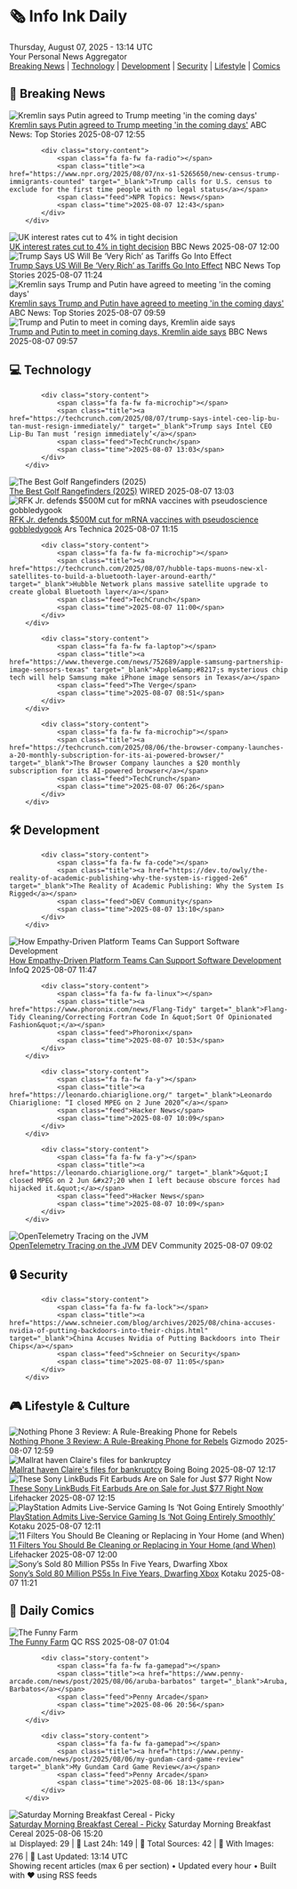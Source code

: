 <!-- Processing 54 RSS feeds at 2025-08-07 13:14:41 UTC -->
<!-- Processing: XKCD -->
<!-- Processing: Saturday Morning Breakfast Cereal -->
<!-- Processing: Penny Arcade -->
<!-- Processing: Garfield -->
<!-- Processing: Questionable Content -->
<!-- Processing: Girl Genius -->
<!-- Processing: Dinosaur Comics -->
<!-- Processing: CNN Top Stories -->
<!-- Processing: BBC Breaking News -->
<!-- Processing: NPR News -->
<!-- Processing: CBC News -->
<!-- Error processing https://rss.cbc.ca/lineup/topstories.xml: The read operation timed out -->
<!-- Processing: Reuters World News -->
<!-- Processing: Associated Press Breaking -->
<!-- Processing: ABC News Breaking -->
<!-- Processing: NBC News Breaking -->
<!-- Processing: Sky News World -->
<!-- Processing: TechCrunch -->
<!-- Processing: Ars Technica -->
<!-- Processing: WIRED -->
<!-- Processing: Hacker News -->
<!-- Processing: Dev.to -->
<!-- Processing: It's FOSS -->
<!-- Processing: OMG! Ubuntu -->
<!-- Processing: Linux.com -->
<!-- Processing: Red Hat Blog -->
<!-- Processing: GitLab Blog -->
<!-- Processing: InfoQ -->
<!-- Processing: Coding Horror -->
<!-- Processing: The Pragmatic Engineer -->
<!-- Processing: Lifehacker -->
<!-- Processing: Gizmodo -->
<!-- Processing: Kotaku -->
<!-- Processing: Boing Boing -->
<!-- Processing: Schneier on Security -->
<!-- Generated 13 new posts out of 34 feeds processed -->
<div class="newspaper-header">
    <h1 class="newspaper-title">🗞️ Info Ink Daily</h1>
    <div class="newspaper-date">Thursday, August 07, 2025 - 13:14 UTC</div>
    <div class="newspaper-subtitle">Your Personal News Aggregator</div>
</div>

<div class="newspaper-nav">
    <a href="#breaking">Breaking News</a> |
    <a href="#tech">Technology</a> |
    <a href="#dev">Development</a> |
    <a href="#security">Security</a> |
    <a href="#lifestyle">Lifestyle</a> |
    <a href="#webcomics">Comics</a>
</div>

<div class="news-section breaking-news" id="breaking">
<h2 class="section-header">🚨 Breaking News</h2>
<div class="stories-container">
<div class="story">
            <img src="https://s.abcnews.com/images/International/trump-putin-meeting_1754558228434_hpMain_4x3t_384.jpg" alt="Kremlin says Putin agreed to Trump meeting &#x27;in the coming days&#x27;" class="story-image" loading="lazy" onerror="this.style.display='none'">
            <div class="story-content">
                <span class="fa fa-fw fa-tv"></span>
                <span class="title"><a href="https://abcnews.go.com/International/kremlin-trump-putin-agreed-meeting-coming-days/story?id=124438908" target="_blank">Kremlin says Putin agreed to Trump meeting &#x27;in the coming days&#x27;</a></span>
                <span class="feed">ABC News: Top Stories</span>
                <span class="time">2025-08-07 12:55</span>
            </div>
        </div>
<div class="story">
            
            <div class="story-content">
                <span class="fa fa-fw fa-radio"></span>
                <span class="title"><a href="https://www.npr.org/2025/08/07/nx-s1-5265650/new-census-trump-immigrants-counted" target="_blank">Trump calls for U.S. census to exclude for the first time people with no legal status</a></span>
                <span class="feed">NPR Topics: News</span>
                <span class="time">2025-08-07 12:43</span>
            </div>
        </div>
<div class="story">
            <img src="https://ichef.bbci.co.uk/ace/standard/240/cpsprodpb/cc83/live/6f12c520-737e-11f0-9004-d9dc4108587b.jpg" alt="UK interest rates cut to 4% in tight decision" class="story-image" loading="lazy" onerror="this.style.display='none'">
            <div class="story-content">
                <span class="fa fa-fw fa-flag"></span>
                <span class="title"><a href="https://www.bbc.com/news/articles/c5yprwyxjlxo?at_medium=RSS&at_campaign=rss" target="_blank">UK interest rates cut to 4% in tight decision</a></span>
                <span class="feed">BBC News</span>
                <span class="time">2025-08-07 12:00</span>
            </div>
        </div>
<div class="story">
            <img src="https://media-cldnry.s-nbcnews.com/image/upload/t_fit_1500w/mpx/2704722219/2025_08/1754565834660_tdy_news_7a_romans_tariffs_250807_1920x1080-3wpdl0.jpg" alt="Trump Says US Will Be ‘Very Rich’ as Tariffs Go Into Effect" class="story-image" loading="lazy" onerror="this.style.display='none'">
            <div class="story-content">
                <span class="fa fa-fw fa-broadcast-tower"></span>
                <span class="title"><a href="https://www.today.com/video/trump-s-broad-tariffs-take-effect-against-nearly-100-countries-244505157738" target="_blank">Trump Says US Will Be ‘Very Rich’ as Tariffs Go Into Effect</a></span>
                <span class="feed">NBC News Top Stories</span>
                <span class="time">2025-08-07 11:24</span>
            </div>
        </div>
<div class="story">
            <img src="https://s.abcnews.com/images/International/trump-putin-meeting_1754558228434_hpMain_4x3t_384.jpg" alt="Kremlin says Trump and Putin have agreed to meeting &#x27;in the coming days&#x27;" class="story-image" loading="lazy" onerror="this.style.display='none'">
            <div class="story-content">
                <span class="fa fa-fw fa-tv"></span>
                <span class="title"><a href="https://abcnews.go.com/International/kremlin-trump-putin-agreed-meeting-coming-days/story?id=124438908" target="_blank">Kremlin says Trump and Putin have agreed to meeting &#x27;in the coming days&#x27;</a></span>
                <span class="feed">ABC News: Top Stories</span>
                <span class="time">2025-08-07 09:59</span>
            </div>
        </div>
<div class="story">
            <img src="https://ichef.bbci.co.uk/ace/standard/240/cpsprodpb/0d2a/live/f09e5330-736e-11f0-8071-1788c7e8ae0e.jpg" alt="Trump and Putin to meet in coming days, Kremlin aide says" class="story-image" loading="lazy" onerror="this.style.display='none'">
            <div class="story-content">
                <span class="fa fa-fw fa-earth-americas"></span>
                <span class="title"><a href="https://www.bbc.com/news/articles/cr5rdl1y8ndo?at_medium=RSS&at_campaign=rss" target="_blank">Trump and Putin to meet in coming days, Kremlin aide says</a></span>
                <span class="feed">BBC News</span>
                <span class="time">2025-08-07 09:57</span>
            </div>
        </div>
</div>
</div>
<div class="news-section tech-news" id="tech">
<h2 class="section-header">💻 Technology</h2>
<div class="stories-container">
<div class="story">
            
            <div class="story-content">
                <span class="fa fa-fw fa-microchip"></span>
                <span class="title"><a href="https://techcrunch.com/2025/08/07/trump-says-intel-ceo-lip-bu-tan-must-resign-immediately/" target="_blank">Trump says Intel CEO Lip-Bu Tan must ‘resign immediately’</a></span>
                <span class="feed">TechCrunch</span>
                <span class="time">2025-08-07 13:03</span>
            </div>
        </div>
<div class="story">
            <img src="https://media.wired.com/photos/6894326a06aa5fbcd7458435/master/pass/The%20Best%20Golf%20Rangefinders.png" alt="The Best Golf Rangefinders (2025)" class="story-image" loading="lazy" onerror="this.style.display='none'">
            <div class="story-content">
                <span class="fa fa-fw fa-bolt"></span>
                <span class="title"><a href="https://www.wired.com/gallery/best-golf-rangefinders/" target="_blank">The Best Golf Rangefinders (2025)</a></span>
                <span class="feed">WIRED</span>
                <span class="time">2025-08-07 13:03</span>
            </div>
        </div>
<div class="story">
            <img src="https://cdn.arstechnica.net/wp-content/uploads/2025/05/GettyImages-2216099156-500x500.jpg" alt="RFK Jr. defends $500M cut for mRNA vaccines with pseudoscience gobbledygook" class="story-image" loading="lazy" onerror="this.style.display='none'">
            <div class="story-content">
                <span class="fa fa-fw fa-cog"></span>
                <span class="title"><a href="https://arstechnica.com/health/2025/08/rfk-jr-defends-500m-cut-for-mrna-vaccines-with-pseudoscience-gobbledygook/" target="_blank">RFK Jr. defends $500M cut for mRNA vaccines with pseudoscience gobbledygook</a></span>
                <span class="feed">Ars Technica</span>
                <span class="time">2025-08-07 11:15</span>
            </div>
        </div>
<div class="story">
            
            <div class="story-content">
                <span class="fa fa-fw fa-microchip"></span>
                <span class="title"><a href="https://techcrunch.com/2025/08/07/hubble-taps-muons-new-xl-satellites-to-build-a-bluetooth-layer-around-earth/" target="_blank">Hubble Network plans massive satellite upgrade to create global Bluetooth layer</a></span>
                <span class="feed">TechCrunch</span>
                <span class="time">2025-08-07 11:00</span>
            </div>
        </div>
<div class="story">
            
            <div class="story-content">
                <span class="fa fa-fw fa-laptop"></span>
                <span class="title"><a href="https://www.theverge.com/news/752689/apple-samsung-partnership-image-sensors-texas" target="_blank">Apple&amp;#8217;s mysterious chip tech will help Samsung make iPhone image sensors in Texas</a></span>
                <span class="feed">The Verge</span>
                <span class="time">2025-08-07 08:51</span>
            </div>
        </div>
<div class="story">
            
            <div class="story-content">
                <span class="fa fa-fw fa-microchip"></span>
                <span class="title"><a href="https://techcrunch.com/2025/08/06/the-browser-company-launches-a-20-monthly-subscription-for-its-ai-powered-browser/" target="_blank">The Browser Company launches a $20 monthly subscription for its AI-powered browser</a></span>
                <span class="feed">TechCrunch</span>
                <span class="time">2025-08-07 06:26</span>
            </div>
        </div>
</div>
</div>
<div class="news-section dev-news" id="dev">
<h2 class="section-header">🛠️ Development</h2>
<div class="stories-container">
<div class="story">
            
            <div class="story-content">
                <span class="fa fa-fw fa-code"></span>
                <span class="title"><a href="https://dev.to/owly/the-reality-of-academic-publishing-why-the-system-is-rigged-2e6" target="_blank">The Reality of Academic Publishing: Why the System Is Rigged</a></span>
                <span class="feed">DEV Community</span>
                <span class="time">2025-08-07 13:10</span>
            </div>
        </div>
<div class="story">
            <img src="https://res.infoq.com/news/2025/08/empathy-driven-platform-teams/en/headerimage/empathy-driven-platform-header-1753261807936.jpg" alt="How Empathy-Driven Platform Teams Can Support Software Development" class="story-image" loading="lazy" onerror="this.style.display='none'">
            <div class="story-content">
                <span class="fa fa-fw fa-info-circle"></span>
                <span class="title"><a href="https://www.infoq.com/news/2025/08/empathy-driven-platform-teams/?utm_campaign=infoq_content&utm_source=infoq&utm_medium=feed&utm_term=global" target="_blank">How Empathy-Driven Platform Teams Can Support Software Development</a></span>
                <span class="feed">InfoQ</span>
                <span class="time">2025-08-07 11:47</span>
            </div>
        </div>
<div class="story">
            
            <div class="story-content">
                <span class="fa fa-fw fa-linux"></span>
                <span class="title"><a href="https://www.phoronix.com/news/Flang-Tidy" target="_blank">Flang-Tidy Cleaning/Correcting Fortran Code In &quot;Sort Of Opinionated Fashion&quot;</a></span>
                <span class="feed">Phoronix</span>
                <span class="time">2025-08-07 10:53</span>
            </div>
        </div>
<div class="story">
            
            <div class="story-content">
                <span class="fa fa-fw fa-y"></span>
                <span class="title"><a href="https://leonardo.chiariglione.org/" target="_blank">Leonardo Chiariglione: “I closed MPEG on 2 June 2020”</a></span>
                <span class="feed">Hacker News</span>
                <span class="time">2025-08-07 10:09</span>
            </div>
        </div>
<div class="story">
            
            <div class="story-content">
                <span class="fa fa-fw fa-y"></span>
                <span class="title"><a href="https://leonardo.chiariglione.org/" target="_blank">&quot;I closed MPEG on 2 Jun &#x27;20 when I left because obscure forces had hijacked it.&quot;</a></span>
                <span class="feed">Hacker News</span>
                <span class="time">2025-08-07 10:09</span>
            </div>
        </div>
<div class="story">
            <img src="https://media2.dev.to/dynamic/image/width=800%2Cheight=%2Cfit=scale-down%2Cgravity=auto%2Cformat=auto/https%3A%2F%2Fdev-to-uploads.s3.amazonaws.com%2Fuploads%2Farticles%2Fuf6qyr3oiig5tc29c6zb.png" alt="OpenTelemetry Tracing on the JVM" class="story-image" loading="lazy" onerror="this.style.display='none'">
            <div class="story-content">
                <span class="fa fa-fw fa-code"></span>
                <span class="title"><a href="https://dev.to/nfrankel/opentelemetry-tracing-on-the-jvm-2p1d" target="_blank">OpenTelemetry Tracing on the JVM</a></span>
                <span class="feed">DEV Community</span>
                <span class="time">2025-08-07 09:02</span>
            </div>
        </div>
</div>
</div>
<div class="news-section security-news" id="security">
<h2 class="section-header">🔒 Security</h2>
<div class="stories-container">
<div class="story">
            
            <div class="story-content">
                <span class="fa fa-fw fa-lock"></span>
                <span class="title"><a href="https://www.schneier.com/blog/archives/2025/08/china-accuses-nvidia-of-putting-backdoors-into-their-chips.html" target="_blank">China Accuses Nvidia of Putting Backdoors into Their Chips</a></span>
                <span class="feed">Schneier on Security</span>
                <span class="time">2025-08-07 11:05</span>
            </div>
        </div>
</div>
</div>
<div class="news-section lifestyle-news" id="lifestyle">
<h2 class="section-header">🎮 Lifestyle & Culture</h2>
<div class="stories-container">
<div class="story">
            <img src="https://gizmodo.com/app/uploads/2025/07/Nothing-Phone-3.jpg" alt="Nothing Phone 3 Review: A Rule-Breaking Phone for Rebels" class="story-image" loading="lazy" onerror="this.style.display='none'">
            <div class="story-content">
                <span class="fa fa-fw fa-computer"></span>
                <span class="title"><a href="https://gizmodo.com/nothing-phone-3-review-a-rule-breaking-phone-for-rebels-2000639802" target="_blank">Nothing Phone 3 Review: A Rule-Breaking Phone for Rebels</a></span>
                <span class="feed">Gizmodo</span>
                <span class="time">2025-08-07 12:59</span>
            </div>
        </div>
<div class="story">
            <img src="https://i0.wp.com/boingboing.net/wp-content/uploads/2025/08/shutterstock_1104518996.jpg?fit=1000%2C667&amp;quality=60&amp;ssl=1" alt="Mallrat haven Claire&#x27;s files for bankruptcy" class="story-image" loading="lazy" onerror="this.style.display='none'">
            <div class="story-content">
                <span class="fa fa-fw fa-arrow-right"></span>
                <span class="title"><a href="https://boingboing.net/2025/08/07/mallrat-haven-claires-files-for-bankruptcy.html" target="_blank">Mallrat haven Claire&#x27;s files for bankruptcy</a></span>
                <span class="feed">Boing Boing</span>
                <span class="time">2025-08-07 12:17</span>
            </div>
        </div>
<div class="story">
            <img src="https://lifehacker.com/imagery/articles/01K10AD3FEPEWF33768TVJ9Q75/hero-image.png" alt="These Sony LinkBuds Fit Earbuds Are on Sale for Just $77 Right Now" class="story-image" loading="lazy" onerror="this.style.display='none'">
            <div class="story-content">
                <span class="fa fa-fw fa-life-ring"></span>
                <span class="title"><a href="https://lifehacker.com/tech/sony-linkbuds-fit-earbuds-stacksocial-sale?utm_medium=RSS" target="_blank">These Sony LinkBuds Fit Earbuds Are on Sale for Just $77 Right Now</a></span>
                <span class="feed">Lifehacker</span>
                <span class="time">2025-08-07 12:15</span>
            </div>
        </div>
<div class="story">
            <img src="https://kotaku.com/app/uploads/2025/08/marathon.jpg" alt="PlayStation Admits Live-Service Gaming Is ‘Not Going Entirely Smoothly’" class="story-image" loading="lazy" onerror="this.style.display='none'">
            <div class="story-content">
                <span class="fa fa-fw fa-gamepad"></span>
                <span class="title"><a href="https://kotaku.com/playstation-live-service-concord-marathon-smoothly-2000616270" target="_blank">PlayStation Admits Live-Service Gaming Is ‘Not Going Entirely Smoothly’</a></span>
                <span class="feed">Kotaku</span>
                <span class="time">2025-08-07 12:11</span>
            </div>
        </div>
<div class="story">
            <img src="https://lifehacker.com/imagery/articles/01K204HWSJKZE74BXD50VR69K5/hero-image.png" alt="11 Filters You Should Be Cleaning or Replacing in Your Home (and When)" class="story-image" loading="lazy" onerror="this.style.display='none'">
            <div class="story-content">
                <span class="fa fa-fw fa-life-ring"></span>
                <span class="title"><a href="https://lifehacker.com/home/filters-to-clean-replace-at-home?utm_medium=RSS" target="_blank">11 Filters You Should Be Cleaning or Replacing in Your Home (and When)</a></span>
                <span class="feed">Lifehacker</span>
                <span class="time">2025-08-07 12:00</span>
            </div>
        </div>
<div class="story">
            <img src="https://kotaku.com/app/uploads/2025/08/ps5.jpg" alt="Sony’s Sold 80 Million PS5s In Five Years, Dwarfing Xbox" class="story-image" loading="lazy" onerror="this.style.display='none'">
            <div class="story-content">
                <span class="fa fa-fw fa-gamepad"></span>
                <span class="title"><a href="https://kotaku.com/sony-sold-over-80-million-ps5-in-five-years-2000616264" target="_blank">Sony’s Sold 80 Million PS5s In Five Years, Dwarfing Xbox</a></span>
                <span class="feed">Kotaku</span>
                <span class="time">2025-08-07 11:21</span>
            </div>
        </div>
</div>
</div>
<div class="news-section webcomics-section" id="webcomics">
<h2 class="section-header">🎨 Daily Comics</h2>
<div class="stories-container">
<div class="story">
            <img src="http://www.questionablecontent.net/comics/5630.png" alt="The Funny Farm" class="story-image" loading="lazy" onerror="this.style.display='none'">
            <div class="story-content">
                <span class="fa fa-fw fa-music"></span>
                <span class="title"><a href="http://questionablecontent.net/view.php?comic=5630" target="_blank">The Funny Farm</a></span>
                <span class="feed">QC RSS</span>
                <span class="time">2025-08-07 01:04</span>
            </div>
        </div>
<div class="story">
            
            <div class="story-content">
                <span class="fa fa-fw fa-gamepad"></span>
                <span class="title"><a href="https://www.penny-arcade.com/news/post/2025/08/06/aruba-barbatos" target="_blank">Aruba, Barbatos</a></span>
                <span class="feed">Penny Arcade</span>
                <span class="time">2025-08-06 20:56</span>
            </div>
        </div>
<div class="story">
            
            <div class="story-content">
                <span class="fa fa-fw fa-gamepad"></span>
                <span class="title"><a href="https://www.penny-arcade.com/news/post/2025/08/06/my-gundam-card-game-review" target="_blank">My Gundam Card Game Review</a></span>
                <span class="feed">Penny Arcade</span>
                <span class="time">2025-08-06 18:13</span>
            </div>
        </div>
<div class="story">
            <img src="https://www.smbc-comics.com/comics/1754340832-20250806.png" alt="Saturday Morning Breakfast Cereal - Picky" class="story-image" loading="lazy" onerror="this.style.display='none'">
            <div class="story-content">
                <span class="fa fa-fw fa-smile"></span>
                <span class="title"><a href="https://www.smbc-comics.com/comic/picky" target="_blank">Saturday Morning Breakfast Cereal - Picky</a></span>
                <span class="feed">Saturday Morning Breakfast Cereal</span>
                <span class="time">2025-08-06 15:20</span>
            </div>
        </div>
</div>
</div>

<div class="newspaper-footer">
    <div class="stats">
        📊 Displayed: 29 | 📅 Last 24h: 149 | 📡 Total Sources: 42 | 📸 With Images: 276 |
        🔄 Last Updated: 13:14 UTC
    </div>
    <div class="footer-note">
        Showing recent articles (max 6 per section) • Updated every hour • Built with ❤️ using RSS feeds
    </div>
</div>
